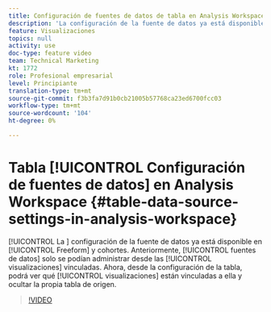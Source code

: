 ```yaml
---
title: Configuración de fuentes de datos de tabla en Analysis Workspace
description: 'La configuración de la fuente de datos ya está disponible en las tablas improvisada y de cohorte. Anteriormente, las fuentes de datos solo se podían administrar desde las visualizaciones vinculadas. Ahora, desde la configuración de tabla, podrá ver qué visualizaciones están vinculadas a ella y ocultar la propia tabla de origen. '
feature: Visualizaciones
topics: null
activity: use
doc-type: feature video
team: Technical Marketing
kt: 1772
role: Profesional empresarial
level: Principiante
translation-type: tm+mt
source-git-commit: f3b3fa7d91b0cb21005b57768ca23ed6700fcc03
workflow-type: tm+mt
source-wordcount: '104'
ht-degree: 0%

---
```



# Tabla [!UICONTROL Configuración de fuentes de datos] en Analysis Workspace {#table-data-source-settings-in-analysis-workspace}

[!UICONTROL La ] configuración de la fuente de datos ya está disponible en  [!UICONTROL Freeform]  y   cohortes. Anteriormente, [!UICONTROL fuentes de datos] solo se podían administrar desde las [!UICONTROL visualizaciones] vinculadas. Ahora, desde la configuración de la tabla, podrá ver qué [!UICONTROL visualizaciones] están vinculadas a ella y ocultar la propia tabla de origen.

>[!VIDEO](https://video.tv.adobe.com/v/23558/?quality=12)
